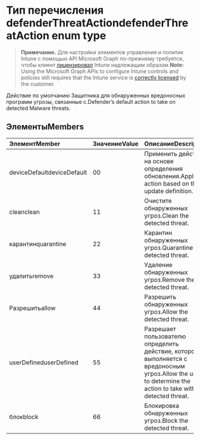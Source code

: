 # <a name="defenderthreataction-enum-type"></a><span data-ttu-id="b5ead-101">Тип перечисления defenderThreatAction</span><span class="sxs-lookup"><span data-stu-id="b5ead-101">defenderThreatAction enum type</span></span>

> <span data-ttu-id="b5ead-102">**Примечание.** Для настройки элементов управления и политик Intune с помощью API Microsoft Graph по-прежнему требуется, чтобы клиент [лицензировал](https://go.microsoft.com/fwlink/?linkid=839381) Intune надлежащим образом.</span><span class="sxs-lookup"><span data-stu-id="b5ead-102">**Note:** Using the Microsoft Graph APIs to configure Intune controls and policies still requires that the Intune service is [correctly licensed](https://go.microsoft.com/fwlink/?linkid=839381) by the customer.</span></span>

<span data-ttu-id="b5ead-103">Действие по умолчанию Защитника для обнаруженных вредоносных программ угрозы, связанные с.</span><span class="sxs-lookup"><span data-stu-id="b5ead-103">Defender’s default action to take on detected Malware threats.</span></span>
## <a name="members"></a><span data-ttu-id="b5ead-104">Элементы</span><span class="sxs-lookup"><span data-stu-id="b5ead-104">Members</span></span>
|<span data-ttu-id="b5ead-105">Элемент</span><span class="sxs-lookup"><span data-stu-id="b5ead-105">Member</span></span>|<span data-ttu-id="b5ead-106">Значение</span><span class="sxs-lookup"><span data-stu-id="b5ead-106">Value</span></span>|<span data-ttu-id="b5ead-107">Описание</span><span class="sxs-lookup"><span data-stu-id="b5ead-107">Description</span></span>|
|:---|:---|:---|
|<span data-ttu-id="b5ead-108">deviceDefault</span><span class="sxs-lookup"><span data-stu-id="b5ead-108">deviceDefault</span></span>|<span data-ttu-id="b5ead-109">0</span><span class="sxs-lookup"><span data-stu-id="b5ead-109">0</span></span>|<span data-ttu-id="b5ead-110">Применить действие на основе определения обновления.</span><span class="sxs-lookup"><span data-stu-id="b5ead-110">Apply action based on the update definition.</span></span>|
|<span data-ttu-id="b5ead-111">clean</span><span class="sxs-lookup"><span data-stu-id="b5ead-111">clean</span></span>|<span data-ttu-id="b5ead-112">1</span><span class="sxs-lookup"><span data-stu-id="b5ead-112">1</span></span>|<span data-ttu-id="b5ead-113">Очистите обнаруженных угроз.</span><span class="sxs-lookup"><span data-stu-id="b5ead-113">Clean the detected threat.</span></span>|
|<span data-ttu-id="b5ead-114">карантин</span><span class="sxs-lookup"><span data-stu-id="b5ead-114">quarantine</span></span>|<span data-ttu-id="b5ead-115">2</span><span class="sxs-lookup"><span data-stu-id="b5ead-115">2</span></span>|<span data-ttu-id="b5ead-116">Карантин обнаруженных угроз.</span><span class="sxs-lookup"><span data-stu-id="b5ead-116">Quarantine the detected threat.</span></span>|
|<span data-ttu-id="b5ead-117">удалить</span><span class="sxs-lookup"><span data-stu-id="b5ead-117">remove</span></span>|<span data-ttu-id="b5ead-118">3</span><span class="sxs-lookup"><span data-stu-id="b5ead-118">3</span></span>|<span data-ttu-id="b5ead-119">Удаление обнаруженных угроз.</span><span class="sxs-lookup"><span data-stu-id="b5ead-119">Remove the detected threat.</span></span>|
|<span data-ttu-id="b5ead-120">Разрешить</span><span class="sxs-lookup"><span data-stu-id="b5ead-120">allow</span></span>|<span data-ttu-id="b5ead-121">4</span><span class="sxs-lookup"><span data-stu-id="b5ead-121">4</span></span>|<span data-ttu-id="b5ead-122">Разрешить обнаруженных угроз.</span><span class="sxs-lookup"><span data-stu-id="b5ead-122">Allow the detected threat.</span></span>|
|<span data-ttu-id="b5ead-123">userDefined</span><span class="sxs-lookup"><span data-stu-id="b5ead-123">userDefined</span></span>|<span data-ttu-id="b5ead-124">5</span><span class="sxs-lookup"><span data-stu-id="b5ead-124">5</span></span>|<span data-ttu-id="b5ead-125">Разрешает пользователю определить действие, которое выполняется с вредоносным угроз.</span><span class="sxs-lookup"><span data-stu-id="b5ead-125">Allow the user to determine the action to take with the detected threat.</span></span>|
|<span data-ttu-id="b5ead-126">блок</span><span class="sxs-lookup"><span data-stu-id="b5ead-126">block</span></span>|<span data-ttu-id="b5ead-127">6</span><span class="sxs-lookup"><span data-stu-id="b5ead-127">6</span></span>|<span data-ttu-id="b5ead-128">Блокировка обнаруженных угроз.</span><span class="sxs-lookup"><span data-stu-id="b5ead-128">Block the detected threat.</span></span>|



